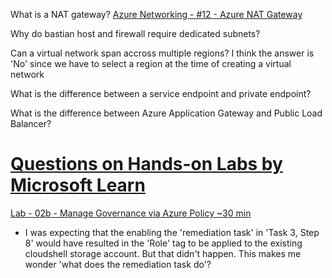 What is a NAT gateway?
[Azure Networking - #12 - Azure NAT Gateway](https://youtu.be/yghrkFzaYTU)

Why do bastian host and firewall require dedicated subnets?

Can a virtual network span accross multiple regions?
I think the answer is 'No' since we have to select a region at the time of creating a virtual network

What is the difference between a service endpoint and private endpoint?

What is the difference between Azure Application Gateway and Public Load Balancer?

# [Questions on Hands-on Labs by Microsoft Learn](https://github.com/MicrosoftLearning/AZ-104-MicrosoftAzureAdministrator)

[Lab - 02b - Manage Governance via Azure Policy ~30 min](https://microsoftlearning.github.io/AZ-104-MicrosoftAzureAdministrator/Instructions/Labs/LAB_02b-Manage_Governance_via_Azure_Policy.html)

- I was expecting that the enabling the 'remediation task' in 'Task 3, Step 8' would have resulted in the 'Role' tag to be applied to the existing cloudshell storage account. But that didn't happen. This makes me wonder 'what does the remediation task do'?
